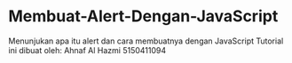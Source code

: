 # Membuat-Alert-Dengan-JavaScript
Menunjukan apa itu alert dan cara membuatnya dengan JavaScript
Tutorial ini dibuat oleh:
Ahnaf Al Hazmi
5150411094
